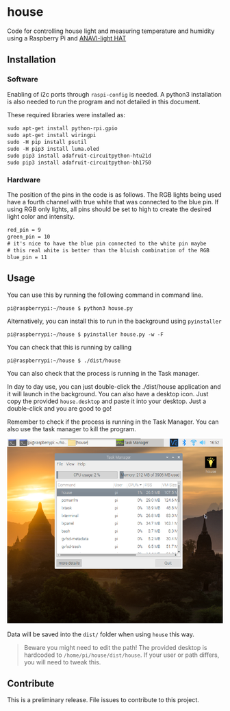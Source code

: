 # house
Code for controlling house light and measuring temperature and humidity using a Raspberry Pi and [ANAVI-light HAT](https://www.crowdsupply.com/anavi-technology/light-phat)


## Installation

### Software

Enabling of i2c ports through `raspi-config` is needed. A python3 installation is also needed to run the program and not detailed in this document. 

These required libraries were installed as:

```
sudo apt-get install python-rpi.gpio
sudo apt-get install wiringpi
sudo -H pip install psutil
sudo -H pip3 install luma.oled
sudo pip3 install adafruit-circuitpython-htu21d
sudo pip3 install adafruit-circuitpython-bh1750
```

### Hardware

The position of the pins in the code is as follows. The RGB lights being used have a fourth channel with true white that was connected to the blue pin. If using RGB only lights, all pins should be set to high to create the desired light color and intensity.

```
red_pin = 9
green_pin = 10 
# it's nice to have the blue pin connected to the white pin maybe
# this real white is better than the bluish combination of the RGB
blue_pin = 11
```

## Usage

You can use this by running the following command in command line.

```
pi@raspberrypi:~/house $ python3 house.py
```

Alternatively, you can install this to run in the background using `pyinstaller`

```
pi@raspberrypi:~/house $ pyinstaller house.py -w -F

```

You can check that this is running by calling

```
pi@raspberrypi:~/house $ ./dist/house 
```
You can also check that the process is running in the Task manager.

In day to day use, you can just double-click the ./dist/house application and it will launch in the background. You can also have a desktop icon. Just copy the provided `house.desktop` and paste it into your desktop. Just a double-click and you are good to go!

Remember to check if the process is running in the Task Manager. You can also use the task manager to kill the program.

![](/img/icon_task_manager.png)

Data will be saved into the `dist/` folder when using `house` this way.

> Beware you might need to edit the path! The provided desktop is hardcoded to `/home/pi/house/dist/house`. If your user or path differs, you will need to tweak this.


## Contribute

This is a preliminary release. File issues to contribute to this project. 